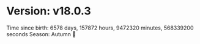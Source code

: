 # Version: v18.0.3
Time since birth: 6578 days, 157872 hours, 9472320 minutes, 568339200 seconds
Season: Autumn 🍁
